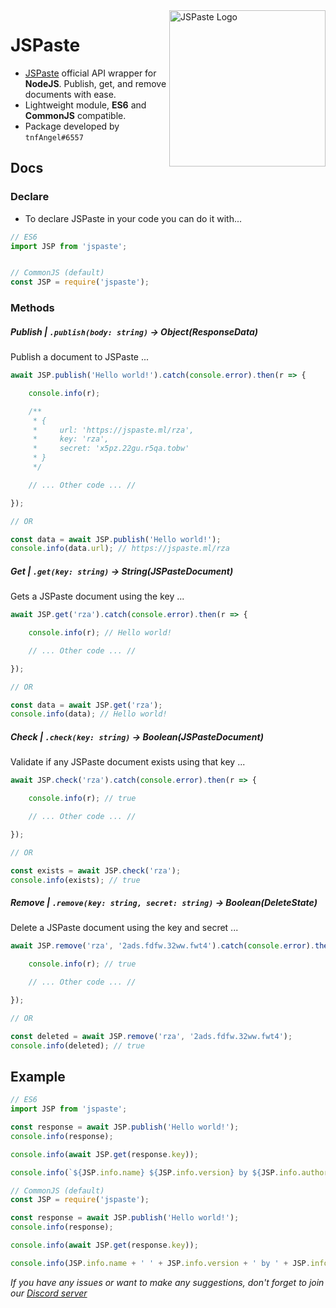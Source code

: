 <a href="https://jspaste.ml">
<img src="https://jspaste.ml/logo.png" alt="JSPaste Logo" width="250" height="250" align="right"/>
</a>

# JSPaste

- [JSPaste](https://jspaste.ml) official API wrapper for **NodeJS**. Publish, get, and remove documents with ease.
- Lightweight module, **ES6** and **CommonJS** compatible.
- Package developed by `tnfAngel#6557`

## Docs

### Declare

- To declare JSPaste in your code you can do it with...

```js
// ES6
import JSP from 'jspaste';


// CommonJS (default)
const JSP = require('jspaste');
```

### Methods

##### Publish | `.publish(body: string)` -> Object(ResponseData)

Publish a document to JSPaste ...

```js
await JSP.publish('Hello world!').catch(console.error).then(r => {

    console.info(r);

    /**
     * {
     *     url: 'https://jspaste.ml/rza',
     *     key: 'rza',
     *     secret: 'x5pz.22gu.r5qa.tobw'
     * }
     */

    // ... Other code ... //

});

// OR

const data = await JSP.publish('Hello world!');
console.info(data.url); // https://jspaste.ml/rza
```

##### Get | `.get(key: string)` -> String(JSPasteDocument)

Gets a JSPaste document using the key ...

```js
await JSP.get('rza').catch(console.error).then(r => {

    console.info(r); // Hello world!

    // ... Other code ... //

});

// OR

const data = await JSP.get('rza');
console.info(data); // Hello world!
```

##### Check | `.check(key: string)` -> Boolean(JSPasteDocument)

Validate if any JSPaste document exists using that key ...

```js
await JSP.check('rza').catch(console.error).then(r => {

    console.info(r); // true

    // ... Other code ... //

});

// OR

const exists = await JSP.check('rza');
console.info(exists); // true
```

##### Remove | `.remove(key: string, secret: string)` -> Boolean(DeleteState)

Delete a JSPaste document using the key and secret ...

```js
await JSP.remove('rza', '2ads.fdfw.32ww.fwt4').catch(console.error).then(r => {

    console.info(r); // true

    // ... Other code ... //

});

// OR

const deleted = await JSP.remove('rza', '2ads.fdfw.32ww.fwt4');
console.info(deleted); // true
```

## Example

```js
// ES6
import JSP from 'jspaste';

const response = await JSP.publish('Hello world!');
console.info(response);

console.info(await JSP.get(response.key));

console.info(`${JSP.info.name} ${JSP.info.version} by ${JSP.info.author}`);
```

```js
// CommonJS (default)
const JSP = require('jspaste');

const response = await JSP.publish('Hello world!');
console.info(response);

console.info(await JSP.get(response.key));

console.info(JSP.info.name + ' ' + JSP.info.version + ' by ' + JSP.info.author);
```

_If you have any issues or want to make any suggestions, don't forget to join
our [Discord server](https://discord.gg/8RNAdpK)_
